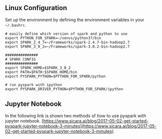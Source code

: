 ## Linux Configuration
Set up the environment by defining the environment variables in your `~/.bashrc`.
```shell
# easily define which version of spark and python to use 
export PYTHON_FOR_SPARK=~/venvs/python37/bin
export SPARK_2_4_7=~/Frameworks/spark-2.4.7-bin-hadoop2.7
export SPARK_3_0_2=~/Frameworks/spark-3.0.2-bin-hadoop2.7

###############
# SPARK CONFIG
###############
export SPARK_HOME=$SPARK_3_0_2
export PATH=$PATH:$SPARK_HOME/bin
export PYSPARK_PYTHON=$PYTHON_FOR_SPARK/python

# run pyspark with ipython
export PYSPARK_DRIVER_PYTHON=$PYTHON_FOR_SPARK/ipython

```

## Jupyter Notebook
In the following link is shown two methods of how to use pyspark with jupyter notebook.
[https://www.sicara.ai/blog/2017-05-02-get-started-pyspark-jupyter-notebook-3-minutes](https://www.sicara.ai/blog/2017-05-02-get-started-pyspark-jupyter-notebook-3-minutes)
